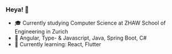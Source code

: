 ### Heya! 👋

- 🎓 Currently studying Computer Science at ZHAW School of Engineering in Zurich
- 💞 Angular, Type- & Javascript, Java, Spring Boot, C#
- 🌱 Currently learning: React, Flutter

<!--
**Miles07/Miles07** is a ✨ _special_ ✨ repository because its `README.md` (this file) appears on your GitHub profile.

Here are some ideas to get you started:

- 🔭 I’m currently working on ...
- 🌱 I’m currently learning ...
- 👯 I’m looking to collaborate on ...
- 🤔 I’m looking for help with ...
- 💬 Ask me about ...
- 📫 How to reach me: ...
- ⚡ Fun fact: ...
-->
